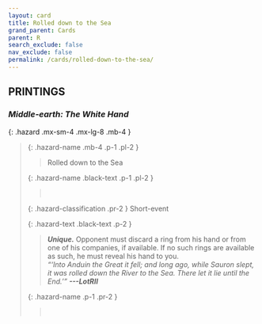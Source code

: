 ```yaml
---
layout: card
title: Rolled down to the Sea
grand_parent: Cards
parent: R
search_exclude: false
nav_exclude: false
permalink: /cards/rolled-down-to-the-sea/
---
```


## PRINTINGS


### _Middle-earth: The White Hand_

{: .hazard .mx-sm-4 .mx-lg-8 .mb-4 }
> {: .hazard-name .mb-4 .p-1 .pl-2 }
> > <div class="hazard-mp"></div>
> > <div class="card-name">Rolled down to the Sea</div>
>
> {: .hazard-name .black-text .p-1 .pl-2 }
> > &nbsp;
>
> {: .hazard-classification .pr-2 }
> Short-event
>
> {: .hazard-text .black-text .p-2 }
> > _**Unique.**_ Opponent must discard a ring from his hand or from one of his companies, if available. If no such rings are available as such, he must reveal his hand to you. <br>_“‘Into Anduin the Great it fell; and long ago, while Sauron slept, it was rolled down the River to the Sea. There let it lie until the End.’”_ ***---&#65279;LotRII***  
>
> {: .hazard-name .p-1 .pr-2 }
> > <div class="card-shield"></div>
> > <div class="card-corruption">&nbsp;</div>
